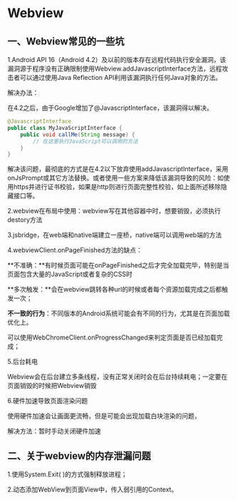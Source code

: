 # Webview

## 一、Webview常见的一些坑

1.Android API 16（Android 4.2）及以前的版本存在远程代码执行安全漏洞，该漏洞源于程序没有正确限制使用Webview.addJavascriptInterface方法，远程攻击者可以通过使用Java Reflection API利用该漏洞执行任何Java对象的方法。

解决办法：

在4.2之后，由于Google增加了@JavascriptInterface，该漏洞得以解决。

```java
@JavascriptInterface
public class MyJavaScriptInterface {
    public void callMe(String message) {
        // 在这里执行JavaScript可以调用的方法
    }
}
```

解决该问题，最彻底的方式是在4.2以下放弃使用addJavascriptInterface，采用onJsPrompt或其它方法替换。或者使用一些方案来降低该漏洞导致的风险：如使用https并进行证书校验，如果是http则进行页面完整性校验，如上面所述移除隐藏接口等。



2.webview在布局中使用：webview写在其他容器中时，想要销毁，必须执行destory方法



3.jsbridge，在web端和native端建立一座桥，native端可以调用web端的方法



4.webviewClient.onPageFinished方法的缺点：

**不准确：**有时候页面可能在onPageFinished之后才完全加载完毕，特别是当页面包含大量的JavaScript或者复杂的CSS时

**多次触发：**会在webview跳转各种url的时候或者每个资源加载完成之后都触发一次；

**不一致的行为**：不同版本的Android系统可能会有不同的行为，尤其是在页面加载优化上。

可以使用WebChromeClient.onProgressChanged来判定页面是否已经加载完成；



5.后台耗电

Webview会在后台建立多条线程，没有正常关闭时会在后台持续耗电；一定要在页面销毁的时候把Webview销毁



6.硬件加速导致页面渲染问题

使用硬件加速会让画面更流畅，但是可能会出现加载白块渲染的问题，

解决方法：暂时手动关闭硬件加速



## 二、关于webview的内存泄漏问题

1.使用System.Exit( )的方式强制释放进程；

2.动态添加WebView到页面View中，传入弱引用的Context。

